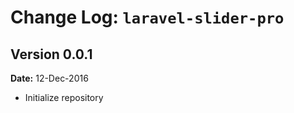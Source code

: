 Change Log: `laravel-slider-pro`
================================

## Version 0.0.1

**Date:** 12-Dec-2016

- Initialize repository